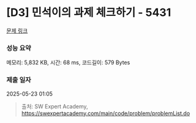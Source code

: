 # [D3] 민석이의 과제 체크하기 - 5431 

[문제 링크](https://swexpertacademy.com/main/code/problem/problemDetail.do?contestProbId=AWVl3rWKDBYDFAXm) 

### 성능 요약

메모리: 5,832 KB, 시간: 68 ms, 코드길이: 579 Bytes

### 제출 일자

2025-05-23 01:05



> 출처: SW Expert Academy, https://swexpertacademy.com/main/code/problem/problemList.do